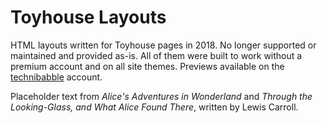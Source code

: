 # Toyhouse Layouts

HTML layouts written for Toyhouse pages in 2018. No longer supported or maintained and provided as-is. All of them were built to work without a premium account and on all site themes.
Previews available on the [technibabble](https://toyhou.se/technibabble/characters) account.

Placeholder text from *Alice's Adventures in Wonderland* and *Through the Looking-Glass, and What Alice Found There*, written by Lewis Carroll.